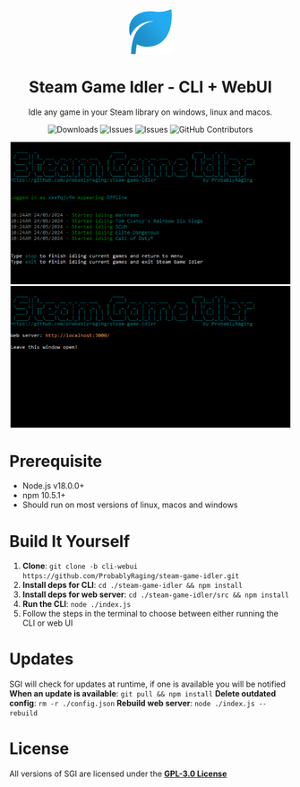 <div align="center">
  <img src="./assets/logo.png" width='80' alt='Click for larger image' />
  <h1 align="center">Steam Game Idler - CLI + WebUI</h1>
  <p align="center">Idle any game in your Steam library on windows, linux and macos.</p>
<p align="center">
  <img src="https://img.shields.io/github/downloads/probablyraging/steam-game-idler/total?style=for-the-badge&logo=github&color=137eb5" alt="Downloads" />
  <img src="https://img.shields.io/github/issues/probablyraging/steam-game-idler?style=for-the-badge&logo=github&color=137eb5" alt="Issues" />
  <img src="https://img.shields.io/github/issues-pr/probablyraging/steam-game-idler?style=for-the-badge&logo=github&color=137eb5" alt="Issues" />
  <img src="https://img.shields.io/github/contributors/probablyraging/steam-game-idler?style=for-the-badge&logo=github&color=137eb5" alt="GitHub Contributors" />
</p>
</div>
<div align="center" style="margin-top: 10px;">
  <img src="./assets/example1.png" width='500' alt='Click for larger image' />
  <img src="./assets/example2.png" width='500' alt='Click for larger image' />
</div>

# Prerequisite
- Node.js v18.0.0+
- npm 10.5.1+
- Should run on most versions of linux, macos and windows

# Build It Yourself
1. **Clone**: `git clone -b cli-webui https://github.com/ProbablyRaging/steam-game-idler.git`
2. **Install deps for CLI**: `cd ./steam-game-idler && npm install`
3. **Install deps for web server**: `cd ./steam-game-idler/src && npm install`
4. **Run the CLI**: `node ./index.js`
5. Follow the steps in the terminal to choose between either running the CLI or web UI

# Updates
SGI will check for updates at runtime, if one is available you will be notified
**When an update is available**: `git pull && npm install`
**Delete outdated config**: `rm -r ./config.json`
**Rebuild web server**: `node ./index.js --rebuild`

# License
All versions of SGI are licensed under the **[GPL-3.0 License](./LICENSE)**